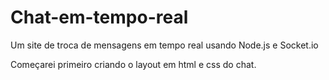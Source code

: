 # Chat-em-tempo-real
Um site de troca de mensagens em tempo real usando Node.js e Socket.io

Começarei primeiro criando o layout em html e css do chat.